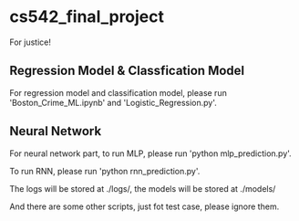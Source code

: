 # cs542_final_project
For justice!

## Regression Model & Classfication Model
<p>For regression model and classification model, please run 'Boston_Crime_ML.ipynb' and 'Logistic_Regression.py'.</p>

## Neural Network
<p>For neural network part, to run MLP, please run 'python mlp_prediction.py'.</p>
<p>To run RNN, please run 'python rnn_prediction.py'.</p>
<p>The logs will be stored at ./logs/, the models will be stored at ./models/</p>
<p>And there are some other scripts, just fot test case, please ignore them.</p>
